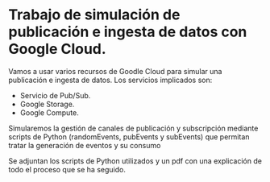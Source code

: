 # Trabajo de simulación de publicación e ingesta de datos con Google Cloud. 


Vamos a usar varios recursos de Goodle Cloud para simular una publicación e ingesta
de datos. Los servicios implicados son:

* Servicio de Pub/Sub.
* Google Storage.
* Google Compute.

Simularemos la gestión de canales de publicación y subscripción mediante scripts de
Python (randomEvents, pubEvents y subEvents) que permitan tratar la generación de
eventos y su consumo

Se adjuntan los scripts de Python utilizados y un pdf con una explicación de todo el proceso que se ha seguido.
